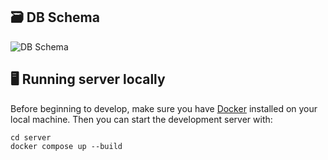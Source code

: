 ## 🗃️ DB Schema

![DB Schema](https://github.com/user-attachments/assets/db066c8e-a71f-42de-945b-0c5f3310ec36)

## 🖥️ Running server locally

Before beginning to develop, make sure you have [Docker](https://www.docker.com/products/docker-desktop/) installed on your local machine. Then you can start the development server with:

```
cd server
docker compose up --build
```
